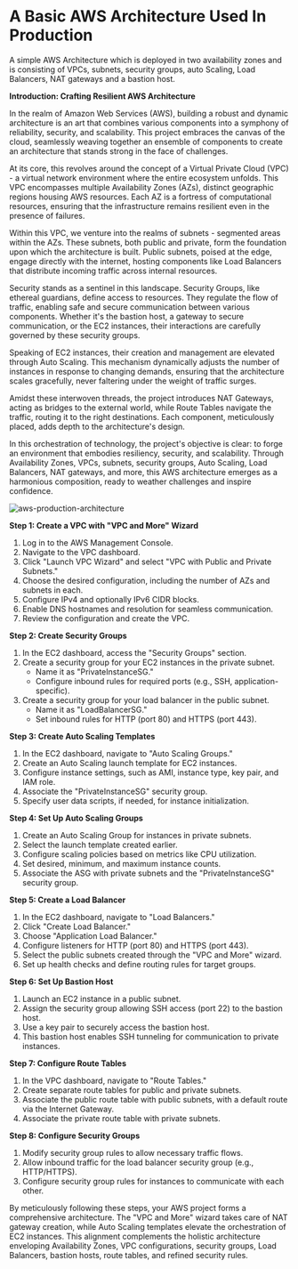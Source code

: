 # A Basic AWS Architecture Used In Production
A simple AWS Architecture which is deployed in two availability zones and is consisting of  VPCs, subnets, security groups, auto Scaling, Load Balancers, NAT gateways and a bastion host.

**Introduction: Crafting Resilient AWS Architecture**

In the realm of Amazon Web Services (AWS), building a robust and dynamic architecture is an art that combines various components into a symphony of reliability, security, and scalability. This project embraces the canvas of the cloud, seamlessly weaving together an ensemble of components to create an architecture that stands strong in the face of challenges.

At its core, this revolves around the concept of a Virtual Private Cloud (VPC) - a virtual network environment where the entire ecosystem unfolds. This VPC encompasses multiple Availability Zones (AZs), distinct geographic regions housing AWS resources. Each AZ is a fortress of computational resources, ensuring that the infrastructure remains resilient even in the presence of failures.

Within this VPC, we venture into the realms of subnets - segmented areas within the AZs. These subnets, both public and private, form the foundation upon which the architecture is built. Public subnets, poised at the edge, engage directly with the internet, hosting components like Load Balancers that distribute incoming traffic across internal resources.

Security stands as a sentinel in this landscape. Security Groups, like ethereal guardians, define access to resources. They regulate the flow of traffic, enabling safe and secure communication between various components. Whether it's the bastion host, a gateway to secure communication, or the EC2 instances, their interactions are carefully governed by these security groups.

Speaking of EC2 instances, their creation and management are elevated through Auto Scaling. This mechanism dynamically adjusts the number of instances in response to changing demands, ensuring that the architecture scales gracefully, never faltering under the weight of traffic surges.

Amidst these interwoven threads, the project introduces NAT Gateways, acting as bridges to the external world, while Route Tables navigate the traffic, routing it to the right destinations. Each component, meticulously placed, adds depth to the architecture's design.

In this orchestration of technology, the project's objective is clear: to forge an environment that embodies resiliency, security, and scalability. Through Availability Zones, VPCs, subnets, security groups, Auto Scaling, Load Balancers, NAT gateways, and more, this AWS architecture emerges as a harmonious composition, ready to weather challenges and inspire confidence.

![aws-production-architecture](https://github.com/Meldindavidsabu/Simple-AWS-Architecture-Used-In-Production/assets/80899101/a004beac-0f1d-4d83-be11-76d3a380bebe)

**Step 1: Create a VPC with "VPC and More" Wizard**
1. Log in to the AWS Management Console.
2. Navigate to the VPC dashboard.
3. Click "Launch VPC Wizard" and select "VPC with Public and Private Subnets."
4. Choose the desired configuration, including the number of AZs and subnets in each.
5. Configure IPv4 and optionally IPv6 CIDR blocks.
6. Enable DNS hostnames and resolution for seamless communication.
7. Review the configuration and create the VPC.

**Step 2: Create Security Groups**
1. In the EC2 dashboard, access the "Security Groups" section.
2. Create a security group for your EC2 instances in the private subnet.
   - Name it as "PrivateInstanceSG."
   - Configure inbound rules for required ports (e.g., SSH, application-specific).
3. Create a security group for your load balancer in the public subnet.
   - Name it as "LoadBalancerSG."
   - Set inbound rules for HTTP (port 80) and HTTPS (port 443).

**Step 3: Create Auto Scaling Templates**
1. In the EC2 dashboard, navigate to "Auto Scaling Groups."
2. Create an Auto Scaling launch template for EC2 instances.
3. Configure instance settings, such as AMI, instance type, key pair, and IAM role.
4. Associate the "PrivateInstanceSG" security group.
5. Specify user data scripts, if needed, for instance initialization.

**Step 4: Set Up Auto Scaling Groups**
1. Create an Auto Scaling Group for instances in private subnets.
2. Select the launch template created earlier.
3. Configure scaling policies based on metrics like CPU utilization.
4. Set desired, minimum, and maximum instance counts.
5. Associate the ASG with private subnets and the "PrivateInstanceSG" security group.

**Step 5: Create a Load Balancer**
1. In the EC2 dashboard, navigate to "Load Balancers."
2. Click "Create Load Balancer."
3. Choose "Application Load Balancer."
4. Configure listeners for HTTP (port 80) and HTTPS (port 443).
5. Select the public subnets created through the "VPC and More" wizard.
6. Set up health checks and define routing rules for target groups.

**Step 6: Set Up Bastion Host**
1. Launch an EC2 instance in a public subnet.
2. Assign the security group allowing SSH access (port 22) to the bastion host.
3. Use a key pair to securely access the bastion host.
4. This bastion host enables SSH tunneling for communication to private instances.

**Step 7: Configure Route Tables**
1. In the VPC dashboard, navigate to "Route Tables."
2. Create separate route tables for public and private subnets.
3. Associate the public route table with public subnets, with a default route via the Internet Gateway.
4. Associate the private route table with private subnets.

**Step 8: Configure Security Groups**
1. Modify security group rules to allow necessary traffic flows.
2. Allow inbound traffic for the load balancer security group (e.g., HTTP/HTTPS).
3. Configure security group rules for instances to communicate with each other.

By meticulously following these steps, your AWS project forms a comprehensive architecture. The "VPC and More" wizard takes care of NAT gateway creation, while Auto Scaling templates elevate the orchestration of EC2 instances. This alignment complements the holistic architecture enveloping Availability Zones, VPC configurations, security groups, Load Balancers, bastion hosts, route tables, and refined security rules.
